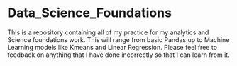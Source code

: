# Data_Science_Foundations
This is a repository containing all of my practice for my analytics and Science foundations work. This will range from basic Pandas up to Machine Learning models like Kmeans and Linear Regression. Please feel free to feedback on anything that I have done incorrectly so that I can learn from it.
